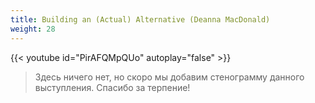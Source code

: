 ```yaml
---
title: Building an (Actual) Alternative (Deanna MacDonald)
weight: 28
---
```


{{< youtube id="PirAFQMpQUo" autoplay="false" >}}

>Здесь ничего нет, но скоро мы добавим стенограмму данного выступления. Спасибо за терпение!
